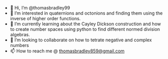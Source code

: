 - 👋 Hi, I’m @thomasbradley99
- 👀 I’m interested in quaternions and octonions and finding them using the inverse of higher order functions.
- 🌱 I’m currently learning about the Cayley Dickson construction and how to create number spaces using python to find different normed division algebras.
- 💞️ I’m looking to collaborate on how to tetrate negative and complex numbers
- 📫 How to reach me @ thomasbradley859@gmail.com

<!---
thomasbradley99/thomasbradley99 is a ✨ special ✨ repository because its `README.md` (this file) appears on your GitHub profile.
You can click the Preview link to take a look at your changes.
--->
